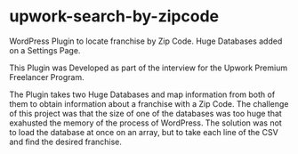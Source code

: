 # upwork-search-by-zipcode
WordPress Plugin to locate franchise by Zip Code. Huge Databases added on a Settings Page.

This Plugin was Developed as part of the interview for the Upwork Premium Freelancer Program.

The Plugin takes two Huge Databases and map information from both of them to obtain information about a franchise with a Zip Code. The challenge of this project was that the size of one of the databases was too huge that exahusted the memory of the process of WordPress. The solution was not to load the database at once on an array, but to take each line of the CSV and find the desired franchise.
